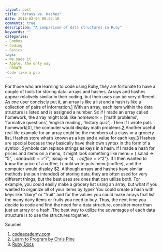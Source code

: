 ```yaml
---
layout: post
title: "Arrays vs. Hashes"
date: 2016-02-04 08:53:10
comments: true
description: "A comparison of data structures in Ruby"
keywords: ""
categories:
- Combos
- Coding
- Basics
tags:
- We made it
- Apple, the only way
- GROWTH
-Code like a pro
---
```


For those who are learning to code using Ruby, they are fortunate to have a couple of tools for storing data: arrays and hashes. Arrays and hashes appear relatively similar in their coding, but their uses can be very different. As one user concisely put it, an array is like a list and a hash is like a collection of pairs of information.<a href="https://www.codecademy.com/forum_questions/52a69117282ae3085d000d63">1</a> With an array, each item within the data structure is listed and is assigned a number. So if I made an array called homework, the array might look like homework = [‘math problems’, ‘formative questions’, ‘english reading’, ‘history quiz’]. Then if I wrote puts homework[0], the computer would display math problems.<a href="https://pine.fm/LearnToProgram/chap_07.html">2</a> Another useful real life example for an array could be the members of a class or a grocery list. Hashes store what’s known as a key and a value for each key.<a href="http://ruby-doc.org/core-2.2.0/Hash.html">3</a> Hashes are special because they basically have their own syntax in the form of a symbol. Symbols can replace strings as keys in a hash. If I made a hash for prices and items on a menu, it might look something like menu = {:salad => “$5”, :sandwich => “$7”, :soup => “$4, :coffee => “$2”}. If I then wanted to know the price of a coffee, I could write puts menu[:coffee], and the computer would display $2. 
Although arrays and hashes have similar methods (no pun intended) of storing data, they are often used for very different things, but the best uses are ones that can utilize both. For example, you could easily make a grocery list using an array, but what if you wanted to organize all of your items by type? You could create a hash with keys like “dairy” or “fruit” and for the values you could make arrays that list the many dairy items or fruits you need to buy. 
Thus, the next time you decide to code and find the need for a data structure, consider more than just an array or a hash. The best way to utilize the advantages of each data structure is to use the structures together.

Sources
1. <a href="https://www.codecademy.com/forum_questions/52a69117282ae3085d000d63">codeacademy.com</a>
2. <a href="https://pine.fm/LearnToProgram/chap_07.html">Learn to Program by Chris Pine</a>
3. <a href="http://ruby-doc.org/core-2.2.0/Hash.html">Ruby Docs</a>
